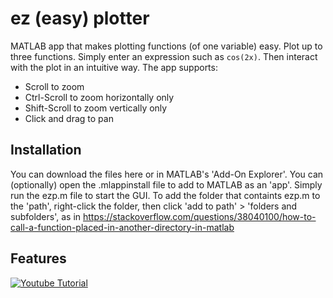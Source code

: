 # ez (easy) plotter
MATLAB app that makes plotting functions (of one variable) easy. Plot up to three functions. Simply enter an expression such as `cos(2x)`. Then interact with the plot in an intuitive way. The app supports:
* Scroll to zoom
* Ctrl-Scroll to zoom horizontally only
* Shift-Scroll to zoom vertically only
* Click and drag to pan

## Installation
You can download the files here or in MATLAB's 'Add-On Explorer'. You can (optionally) open the .mlappinstall file to add to MATLAB as an 'app'. 
Simply run the ezp.m file to start the GUI. 
To add the folder that containts ezp.m to the 'path', right-click the folder, then click 'add to path' > 'folders and subfolders', as in 
https://stackoverflow.com/questions/38040100/how-to-call-a-function-placed-in-another-directory-in-matlab

## Features
[![Youtube Tutorial](http://img.youtube.com/vi/jf_GwD5XnAE&/0.jpg)](https://www.youtube.com/watch?v=jf_GwD5XnAE& "Audi R8")
